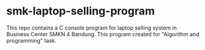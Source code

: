 # smk-laptop-selling-program
This repo contains a C console program for laptop selling system in Business Center SMKN 4 Bandung. This program created for "Algorithm and programming" task.
